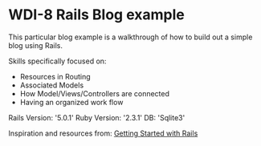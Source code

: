 # WDI-8 Rails Blog example

This particular blog example is a walkthrough of how to build out a simple blog using Rails.

Skills specifically focused on:

- Resources in Routing
- Associated Models
- How Model/Views/Controllers are connected
- Having an organized work flow

Rails Version: '5.0.1'
Ruby Version: '2.3.1'
DB: 'Sqlite3'

Inspiration and resources from: <a href="http://guides.rubyonrails.org/getting_started.html">Getting Started with Rails</a>

